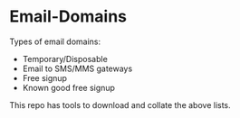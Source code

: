 # Email-Domains

Types of email domains:

* Temporary/Disposable
* Email to SMS/MMS gateways
* Free signup
* Known good free signup

This repo has tools to download and collate the above lists.
